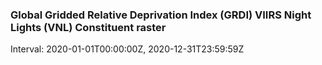 ### Global Gridded Relative Deprivation Index (GRDI) VIIRS Night Lights (VNL) Constituent raster

Interval: 2020-01-01T00:00:00Z, 2020-12-31T23:59:59Z